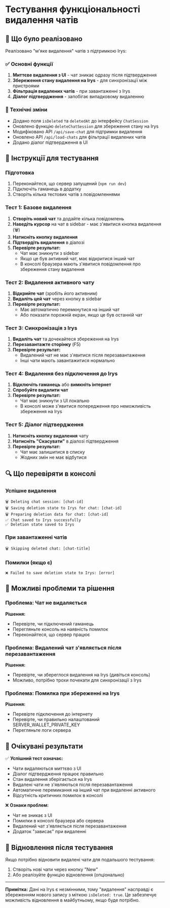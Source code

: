 # Тестування функціональності видалення чатів

## 🎯 Що було реалізовано

Реалізовано "м'яке видалення" чатів з підтримкою Irys:

### ✅ Основні функції
1. **Миттєве видалення з UI** - чат зникає одразу після підтвердження
2. **Збереження стану видалення на Irys** - для синхронізації між пристроями
3. **Фільтрація видалених чатів** - при завантаженні з Irys
4. **Діалог підтвердження** - запобігає випадковому видаленню

### 🔧 Технічні зміни
- Додано поля `isDeleted` та `deletedAt` до інтерфейсу `ChatSession`
- Оновлено функцію `deleteChatSession` для збереження стану на Irys
- Модифіковано API `/api/save-chat` для підтримки видалення
- Оновлено API `/api/load-chats` для фільтрації видалених чатів
- Додано діалог підтвердження в UI

## 🧪 Інструкції для тестування

### Підготовка
1. Переконайтеся, що сервер запущений (`npm run dev`)
2. Підключіть гаманець в додатку
3. Створіть кілька тестових чатів з повідомленнями

### Тест 1: Базове видалення
1. **Створіть новий чат** та додайте кілька повідомлень
2. **Наведіть курсор** на чат в sidebar - має з'явитися кнопка видалення (🗑️)
3. **Натисніть кнопку видалення**
4. **Підтвердіть видалення** в діалозі
5. **Перевірте результат:**
   - Чат має зникнути з sidebar
   - Якщо це був активний чат, має відкритися інший чат
   - В консолі браузера мають з'явитися повідомлення про збереження стану видалення

### Тест 2: Видалення активного чату
1. **Відкрийте чат** (зробіть його активним)
2. **Видаліть цей чат** через кнопку в sidebar
3. **Перевірте результат:**
   - Має автоматично перемкнутися на інший чат
   - Або показати порожній екран, якщо це був останній чат

### Тест 3: Синхронізація з Irys
1. **Видаліть чат** та дочекайтеся збереження на Irys
2. **Перезавантажте сторінку** (F5)
3. **Перевірте результат:**
   - Видалений чат не має з'явитися після перезавантаження
   - Інші чати мають завантажитися нормально

### Тест 4: Видалення без підключення до Irys
1. **Відключіть гаманець** або **вимкніть інтернет**
2. **Спробуйте видалити чат**
3. **Перевірте результат:**
   - Чат має зникнути з UI локально
   - В консолі може з'явитися попередження про неможливість збереження на Irys

### Тест 5: Діалог підтвердження
1. **Натисніть кнопку видалення** чату
2. **Натисніть "Скасувати"** в діалозі підтвердження
3. **Перевірте результат:**
   - Чат має залишитися в списку
   - Жодних змін не має відбутися

## 🔍 Що перевіряти в консолі

### Успішне видалення
```
🗑️ Deleting chat session: [chat-id]
🗑️ Saving deletion state to Irys for chat: [chat-id]
🗑️ Preparing deletion data for chat: [chat-id]
✅ Chat saved to Irys successfully
✅ Deletion state saved to Irys
```

### При завантаженні чатів
```
🗑️ Skipping deleted chat: [chat-title]
```

### Помилки (якщо є)
```
❌ Failed to save deletion state to Irys: [error]
```

## 🚨 Можливі проблеми та рішення

### Проблема: Чат не видаляється
**Рішення:**
- Перевірте, чи підключений гаманець
- Перегляньте консоль на наявність помилок
- Переконайтеся, що сервер працює

### Проблема: Видалений чат з'являється після перезавантаження
**Рішення:**
- Перевірте, чи збереглося видалення на Irys (дивіться консоль)
- Можливо, потрібно трохи почекати для синхронізації з Irys

### Проблема: Помилка при збереженні на Irys
**Рішення:**
- Перевірте підключення до інтернету
- Перевірте, чи правильно налаштований SERVER_WALLET_PRIVATE_KEY
- Перегляньте логи сервера

## 📝 Очікувані результати

✅ **Успішний тест означає:**
- Чати видаляються миттєво з UI
- Діалог підтвердження працює правильно
- Стан видалення зберігається на Irys
- Видалені чати не з'являються після перезавантаження
- Автоматичне перемикання на інший чат при видаленні активного
- Відсутність критичних помилок в консолі

❌ **Ознаки проблем:**
- Чат не зникає з UI
- Помилки в консолі браузера або сервера
- Видалений чат з'являється після перезавантаження
- Додаток "зависає" при видаленні

## 🔄 Відновлення після тестування

Якщо потрібно відновити видалені чати для подальшого тестування:
1. Створіть нові чати через кнопку "New"
2. Або реалізуйте функцію відновлення (опціонально)

---

**Примітка:** Дані на Irys є незмінними, тому "видалення" насправді є збереженням нового запису з міткою `isDeleted: true`. Це забезпечує можливість відновлення в майбутньому, якщо буде потрібно.